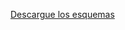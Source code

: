 [Descargue los esquemas](http://download.microsoft.com/download/B/9/7/B97655A4-4E46-4E51-BA0A-C669106D563F/Schemas.zip)